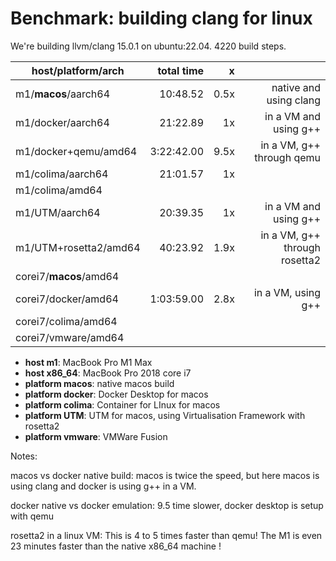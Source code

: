 # Benchmark: building clang for linux

We're building llvm/clang 15.0.1 on ubuntu:22.04.
4220 build steps.

| host/platform/arch     | total time |   x  |                               |
|------------------------|-----------:|-----:|------------------------------:|
| m1/**macos**/aarch64   |   10:48.52 | 0.5x |        native and using clang |
| m1/docker/aarch64	     |   21:22.89 |   1x |         in a VM and using g++ |
| m1/docker+qemu/amd64   | 3:22:42.00 | 9.5x |     in a VM, g++ through qemu |
| m1/colima/aarch64      |   21:01.57 |   1x |                               |
| m1/colima/amd64        |            |      |                               |
| m1/UTM/aarch64         |   20:39.35 |   1x |         in a VM and using g++ |
| m1/UTM+rosetta2/amd64  |   40:23.92 | 1.9x | in a VM, g++ through rosetta2 |
| corei7/**macos**/amd64 |            |      |                               |
| corei7/docker/amd64    | 1:03:59.00 | 2.8x |            in a VM, using g++ |
| corei7/colima/amd64    |            |      |                               |
| corei7/vmware/amd64    |            |      |                               |


- **host m1**: MacBook Pro M1 Max
- **host x86_64**: MacBook Pro 2018 core i7
- **platform macos**: native macos build
- **platform docker**: Docker Desktop for macos
- **platform colima**: Container for LInux for macos
- **platform UTM**: UTM for macos, using Virtualisation Framework with rosetta2
- **platform vmware**: VMWare Fusion


Notes:

macos vs docker native build: macos is twice the speed, but here macos is using
clang and docker is using g++ in a VM.

docker native vs docker emulation: 9.5 time slower, docker desktop is setup
with qemu

rosetta2 in a linux VM: This is 4 to 5 times faster than qemu! The M1 is even
23 minutes faster than the native x86_64 machine !
